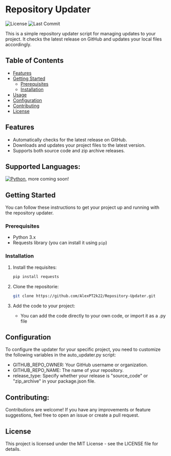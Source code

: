 # Repository Updater

![License](https://img.shields.io/github/license/AlexPT2k22/Auto-Updater)
![Last Commit](https://img.shields.io/github/last-commit/AlexPT2k22/Auto-Updater)

This is a simple repository updater script for managing updates to your project. It checks the latest release on GitHub and updates your local files accordingly.

## Table of Contents

- [Features](#features)
- [Getting Started](#getting-started)
  - [Prerequisites](#prerequisites)
  - [Installation](#installation)
- [Usage](#usage)
- [Configuration](#configuration)
- [Contributing](#contributing)
- [License](#license)

## Features

- Automatically checks for the latest release on GitHub.
- Downloads and updates your project files to the latest version.
- Supports both source code and zip archive releases.

## Supported Languages:

[![Python](https://img.shields.io/badge/Python-3.7%2B-blue)](https://www.python.org/), more coming soon!

## Getting Started

You can follow these instructions to get your project up and running with the repository updater.

### Prerequisites

- Python 3.x
- Requests library (you can install it using `pip`)

### Installation

1. Install the requisites:

   ```bash
   pip install requests

2. Clone the repositorie:

   ```bash
   git clone https://github.com/AlexPT2k22/Repository-Updater.git
   
3. Add the code to your project:
    - You can add the code directly to your own code, or import it as a .py file

## Configuration

To configure the updater for your specific project, you need to customize the following variables in the auto_updater.py script:

- GITHUB_REPO_OWNER: Your GitHub username or organization.
- GITHUB_REPO_NAME: The name of your repository.
- release_type: Specify whether your release is "source_code" or "zip_archive" in your package.json file.

## Contributing:

Contributions are welcome! If you have any improvements or feature suggestions, feel free to open an issue or create a pull request.

## License

This project is licensed under the MIT License - see the LICENSE file for details.
